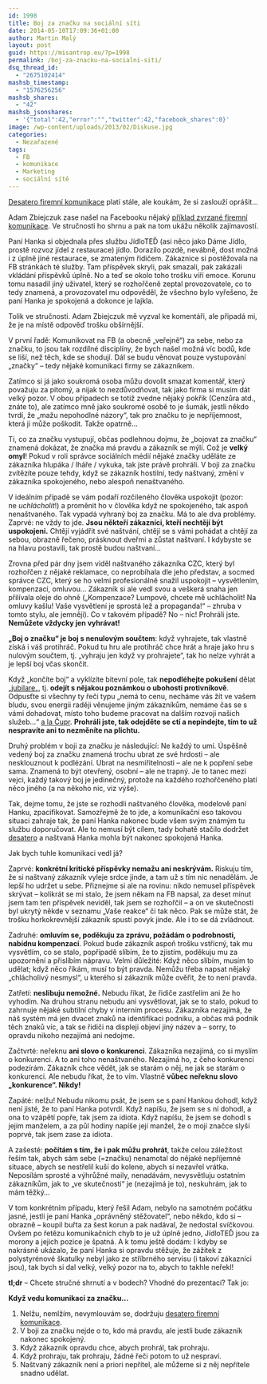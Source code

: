 ```yaml
---
id: 1998
title: Boj za značku na sociální síti
date: 2014-05-10T17:09:36+01:00
author: Martin Malý
layout: post
guid: https://misantrop.eu/?p=1998
permalink: /boj-za-znacku-na-socialni-siti/
dsq_thread_id:
  - "2675102414"
mashsb_timestamp:
  - "1576256256"
mashsb_shares:
  - "42"
mashsb_jsonshares:
  - '{"total":42,"error":"","twitter":42,"facebook_shares":0}'
image: /wp-content/uploads/2013/02/Diskuse.jpg
categories:
  - Nezařazené
tags:
  - FB
  - komunikace
  - Marketing
  - sociální sítě
---
```

[Desatero firemní komunikace](https://misantrop.eu/desatero-firemni-twitterove-komunikace/) platí stále, ale koukám, že si zaslouží oprášit&#8230;

<!--more-->

Adam Zbiejczuk zase našel na Facebooku nějaký [příklad zvrzané firemní komunikace](https://www.facebook.com/zbiejczuk/posts/10154127681550374). Ve stručnosti ho shrnu a pak na tom ukážu několik zajímavostí.

Paní Hanka si objednala přes službu JídloTEĎ (asi něco jako Dáme Jídlo, prostě rozvoz jídel z restaurace) jídlo. Dorazilo pozdě, nevábně, dost možná i z úplně jiné restaurace, se zmateným řidičem. Zákaznice si postěžovala na FB stránkách té služby. Tam příspěvek skryli, pak smazali, pak zakázali vkládání příspěvků úplně. No a teď se okolo toho trošku víří emoce. Korunu tomu nasadil jiný uživatel, který se rozhořčeně zeptal provozovatele, co to tedy znamená, a provozovatel mu odpověděl, že všechno bylo vyřešeno, že paní Hanka je spokojená a dokonce je lajkla.

Tolik ve stručnosti. Adam Zbiejczuk mě vyzval ke komentáři, ale připadá mi, že je na místě odpověď trošku obšírnější.

V první řadě: Komunikovat na FB (a obecně &#8222;veřejně&#8220;) za sebe, nebo za značku, to jsou tak rozdílné disciplíny, že bych našel možná víc bodů, kde se liší, než těch, kde se shodují. Dál se budu věnovat pouze vystupování &#8222;značky&#8220; &#8211; tedy nějaké komunikaci firmy se zákazníkem.

Zatímco si já jako soukromá osoba můžu dovolit smazat komentář, který považuju za pitomý, a nijak to nezdůvodňovat, tak jako firma si musím dát velký pozor. V obou případech se totiž zvedne nějaký pokřik (Cenzůra atd., znáte to), ale zatímco mně jako soukromé osobě to je šumák, jestli někdo tvrdí, že &#8222;mažu nepohodlné názory&#8220;, tak pro značku to je nepříjemnost, která ji může poškodit. Takže opatrně&#8230;

Ti, co za značku vystupují, občas podlehnou dojmu, že &#8222;bojovat za značku&#8220; znamená dokázat, že značka má pravdu a zákazník se mýlí. Což je **velký omyl**! Pokud v roli správce sociálních médií nějaké značky uděláte ze zákazníka hlupáka / lháře / vykuka, tak jste právě prohráli. V boji za značku zvítězíte pouze tehdy, když se zákazník hostilní, tedy naštvaný, změní v zákazníka spokojeného, nebo alespoň nenaštvaného.

V ideálním případě se vám podaří rozčileného člověka uspokojit (pozor: ne _uchlácholit_!) a proměnit ho v člověka když ne spokojeného, tak aspoň nenaštvaného. Tak vypadá vyhraný boj za značku. Má to ale dva problémy. Zaprvé: ne vždy to jde. **Jsou někteří zákazníci, kteří nechtějí být uspokojeni.** Chtějí vyjádřit své naštvání, chtějí se s vámi pohádat a chtějí za sebou, obrazně řečeno, prásknout dveřmi a zůstat naštvaní. I kdybyste se na hlavu postavili, tak prostě budou naštvaní&#8230;

Zrovna před pár dny jsem viděl naštvaného zákazníka CZC, který byl rozhořčen z nějaké reklamace, co neprobíhala dle jeho představ, a socmed správce CZC, který se ho velmi profesionálně snažil uspokojit &#8211; vysvětlením, kompenzací, omluvou&#8230; Zákazník si ale vedl svou a veškerá snaha jen přilívala oleje do ohně (&#8222;Kompenzace? Lumpové, chcete mě uchlácholit! Na omluvy kašlu! Vaše vysvětlení je sprostá lež a propaganda!&#8220; &#8211; zhruba v tomto stylu, ale jemněji). Co v takovém případě? No &#8211; nic! Prohráli jste. **Nemůžete vždycky jen vyhrávat!**

**&#8222;Boj o značku&#8220; je boj s nenulovým součtem**: když vyhrajete, tak vlastně získá i váš protihráč. Pokud tu hru ale protihráč chce hrát a hraje jako hru s nulovým součtem, tj. &#8222;vyhraju jen když vy prohrajete&#8220;, tak ho nelze vyhrát a je lepší boj včas skončit.

Když &#8222;končíte boj&#8220; a vyklízíte bitevní pole, tak **nepodléhejte pokušení** dělat &#8222;[jubilare](https://misantrop.eu/trvale-udrzitelna-krava/#jubilare)&#8222;, tj. **odejít s nějakou poznámkou o ubohosti protivníkově**. Odpusťte si všechny ty řeči typu &#8222;nemá to cenu, necháme vás žít ve vašem bludu, svou energii raději věnujeme jiným zákazníkům, nemáme čas se s vámi dohadovat, místo toho budeme pracovat na dalším rozvoji našich služeb&#8230;&#8220; [a la Čupr](https://misantrop.eu/kubik-marketing/). **Prohráli jste, tak odejděte se ctí a nepindejte, tím to už nespravíte ani to nezměníte na plichtu.**

Druhý problém v boji za značku je následující: Ne každý to umí. Úspěšně vedený boj za značku znamená trochu ubrat ze své hrdosti &#8211; ale nesklouznout k podlézání. Ubrat na nesmiřitelnosti &#8211; ale ne k popření sebe sama. Znamená to být otevřený, osobní &#8211; ale ne trapný. Je to tanec mezi vejci, každý takový boj je jedinečný, protože na každého rozhořčeného platí něco jiného (a na někoho nic, viz výše).

Tak, dejme tomu, že jste se rozhodli naštvaného člověka, modelově paní Hanku, zpacifikovat. Samozřejmě že to jde, a komunikační eso takovou situaci zahraje tak, že paní Hanka nakonec bude všem svým známým tu službu doporučovat. Ale to nemusí být cílem, tady bohatě stačilo dodržet [desatero](https://misantrop.eu/desatero-firemni-twitterove-komunikace/) a naštvaná Hanka mohla být nakonec spokojená Hanka.

Jak bych tuhle komunikaci vedl já?

Zaprvé: **konkrétní kritické příspěvky nemažu ani neskrývám.** Riskuju tím, že si naštvaný zákazník vyleje srdce jinde, a tam už s tím nic nenadělám. Je lepší ho udržet u sebe. Přiznejme si ale na rovinu: nikdo nemusel příspěvek skrývat &#8211; kolikrát se mi stalo, že jsem někam na FB napsal, za deset minut jsem tam ten příspěvek neviděl, tak jsem se rozhořčil &#8211; a on ve skutečnosti byl ukrytý někde v seznamu &#8222;Vaše reakce&#8220; či tak něco. Pak se může stát, že trošku horkokrevnější zákazník spustí povyk jinde. Ale i to se dá zvládnout.

Zadruhé: **omluvím se, poděkuju za zprávu, požádám o podrobnosti, nabídnu kompenzaci**. Pokud bude zákazník aspoň trošku vstřícný, tak mu vysvětlím, co se stalo, popřípadě slíbím, že to zjistím, poděkuju mu za upozornění a přislíbím nápravu. Velmi důležité: Když něco slíbím, musím to udělat; když něco říkám, musí to být pravda. Nemůžu třeba napsat nějaký &#8222;chlácholivý nesmysl&#8220;, u kterého si zákazník může ověřit, že to není pravda.

Zatřetí: **neslibuju nemožné.** Nebudu říkat, že řidiče zastřelím ani že ho vyhodím. Na druhou stranu nebudu ani vysvětlovat, jak se to stalo, pokud to zahrnuje nějaké subtilní chyby v interním procesu. Zákazníka nezajímá, že náš systém má jen dvacet znaků na identifikaci podniku, a občas má podnik těch znaků víc, a tak se řidiči na displeji objeví jiný název a &#8211; sorry, to opravdu nikoho nezajímá ani nedojme.

Začtvrté: neřeknu **ani slovo o konkurenci**. Zákazníka nezajímá, co si myslím o konkurenci. A to ani toho nenaštvaného. Nezajímá ho, z čeho konkurenci podezírám. Zákazník chce vědět, jak se starám o něj, ne jak se starám o konkurenci. Ale nebudu říkat, že to vím. Vlastně **vůbec neřeknu slovo &#8222;konkurence&#8220;. Nikdy!**

Zapáté: nelžu! Nebudu nikomu psát, že jsem se s paní Hankou dohodl, když není jisté, že to paní Hanka potvrdí. Když napíšu, že jsem se s ní dohodl, a ona to vzápětí popře, tak jsem za idiota. Když napíšu, že jsem se dohodl s jejím manželem, a za půl hodiny napíše její manžel, že o mojí značce slyší poprvé, tak jsem zase za idiota.

A zašesté: **počítám s tím, že i pak můžu prohrát**, takže celou záležitost řeším tak, abych sám sebe (=značku) nenamotal do nějaké nepříjemné situace, abych se nestřelil kuší do kolene, abych si nezavřel vrátka. Neposílám sprosté a výhrůžné maily, nenadávám, nevysvětluju ostatním zákazníkům, jak to &#8222;ve skutečnosti&#8220; je (nezajímá je to), neskuhrám, jak to mám těžký&#8230;

V tom konkrétním případu, který řešil Adam, nebylo na samotném počátku jasné, jestli je paní Hanka &#8222;oprávněný stěžovatel&#8220;, nebo někdo, kdo si &#8211; obrazně &#8211; koupil buřta za šest korun a pak nadával, že nedostal svíčkovou. Ovšem po řetězu komunikačních chyb to je už úplně jedno, JídloTEĎ jsou za morony a jejich pozice je špatná. A k tomu ještě dodám: I kdyby se nakrásně ukázalo, že paní Hanka si opravdu stěžuje, že zážitek z polystyrénové škatulky nebyl jako ze stříbrného servisu (i takoví zákazníci jsou), tak bych si dal velký, velký pozor na to, abych to takhle neřekl!

**tl;dr** &#8211; Chcete stručné shrnutí a v bodech? Vhodné do prezentací? Tak jo:

**Když vedu komunikaci za značku&#8230;**

  1. Nelžu, nemlžím, nevymlouvám se, dodržuju [desatero firemní komunikace](https://misantrop.eu/desatero-firemni-twitterove-komunikace/).
  2. V boji za značku nejde o to, kdo má pravdu, ale jestli bude zákazník nakonec spokojený.
  3. Když zákazník opravdu chce, abych prohrál, tak prohraju.
  4. Když prohraju, tak prohraju, žádné řeči potom to už nespraví.
  5. Naštvaný zákazník není a priori nepřítel, ale můžeme si z něj nepřítele snadno udělat.
